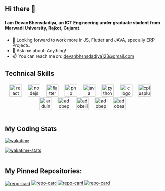 <h2 align="left">Hi there 👋</h2>

###

<h4 align="left">I am Devan Bhensdadiya, an ICT Engineering under graduate student from Marwadi University, Rajkot, Gujarat.</h4>

###

- 👯 Looking forward to work more in JS, Flutter and JAVA, specially ERP Projects.
- 💬 Ask me about: Anything!
- 📫 You can reach me on: devanbhensdadiya123@gmail.com

###

<h2 align="left">Technical Skills</h2>

###

<div align="center">
  <img src="https://cdn.jsdelivr.net/gh/devicons/devicon/icons/react/react-original.svg" height="40" alt="react logo"  />
  <img width="12" />
  <img src="https://cdn.jsdelivr.net/gh/devicons/devicon/icons/nodejs/nodejs-original.svg" height="40" alt="nodejs logo"  />
  <img width="12" />
  <img src="https://cdn.jsdelivr.net/gh/devicons/devicon/icons/flutter/flutter-original.svg" height="40" alt="flutter logo"  />
  <img width="12" />
  <img src="https://cdn.jsdelivr.net/gh/devicons/devicon/icons/php/php-original.svg" height="40" alt="php logo"  />
  <img width="12" />
  <img src="https://cdn.jsdelivr.net/gh/devicons/devicon/icons/java/java-original.svg" height="40" alt="java logo"  />
  <img width="12" />
  <img src="https://cdn.jsdelivr.net/gh/devicons/devicon/icons/python/python-original.svg" height="40" alt="python logo"  />
  <img width="12" />
  <img src="https://cdn.jsdelivr.net/gh/devicons/devicon/icons/c/c-original.svg" height="40" alt="c logo"  />
  <img width="12" />
  <img src="https://cdn.jsdelivr.net/gh/devicons/devicon/icons/cplusplus/cplusplus-original.svg" height="40" alt="cplusplus logo"  />
  <img width="12" />
  <img src="https://cdn.jsdelivr.net/gh/devicons/devicon/icons/arduino/arduino-original.svg" height="40" alt="arduino logo"  />
  <img width="12" />
  <img src="https://skillicons.dev/icons?i=ps" height="40" alt="adobephotoshop logo"  />
  <img width="12" />
  <img src="https://skillicons.dev/icons?i=ai" height="40" alt="adobeillustrator logo"  />
  <img width="12" />
  <img src="https://skillicons.dev/icons?i=pr" height="40" alt="adobepremierepro logo"  />
  <img width="12" />
  <img src="https://skillicons.dev/icons?i=ae" height="40" alt="adobeaftereffects logo"  />
</div>

<br/>


## My Coding Stats

[![wakatime](https://wakatime.com/badge/user/018e83ee-130d-4ec9-a213-464de0bd2f06.svg)](https://wakatime.com/@018e83ee-130d-4ec9-a213-464de0bd2f06)

<div>
    <a href="">
    <img align="top" alt="wakatime-stats" src="https://github-readme-stats.vercel.app/api/wakatime?username=devanpatel28&theme=dark"/>
    </a>
</div>
</br>
      
## My Pinned Repositories: 

<div>
    <a href="https://github.com/devanpatel28/loreto-react">
    <img align="center" alt="repo-card" src="https://github-readme-stats-josh.vercel.app/api/pin/?username=devanpatel28&repo=loreto-react&theme=dark" />
    </a>
    <a href="https://github.com/devanpatel28/devhit-mobile">
    <img align="top" alt="repo-card" src="https://github-readme-stats-josh.vercel.app/api/pin/?username=devanpatel28&repo=devhit-mobile&theme=dark" />
    </a>
    <a href="https://github.com/devanpatel28/ict-portal">
    <img align="bottom" alt="repo-card" src="https://github-readme-stats-josh.vercel.app/api/pin/?username=devanpatel28&repo=ict-portal&theme=dark" />
    </a>
    <a href="https://github.com/devanpatel28/ColoroGraph">
    <img align="bottom" alt="repo-card" src="https://github-readme-stats-josh.vercel.app/api/pin/?username=devanpatel28&repo=ColoroGraph&theme=dark" />
    </a>
</div>

